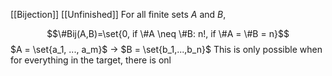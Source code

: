[[Bijection]]
[[Unfinished]]
For all finite sets $A$ and $B$,

$$\#Bij(A,B)=\set{0, if \#A \neq \#B: n!, if \#A = \#B = n}$$
$A = \set{a_1, ..., a_m}$ $\rightarrow$ $B = \set{b_1,...,b_n}$
This is only possible when for everything in the target, there is onl
